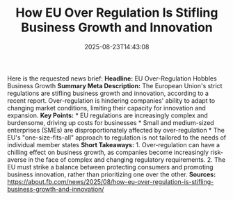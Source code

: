 ﻿---
title: "How EU Over Regulation Is Stifling Business Growth and Innovation"
date: "2025-08-23T14:43:08"
category: "Markets"
summary: ""
slug: "how eu over regulation is stifling business growth and innov"
source_urls:
  - "https://about.fb.com/news/2025/08/how-eu-over-regulation-is-stifling-business-growth-and-innovation/"
seo:
  title: "How EU Over Regulation Is Stifling Business Growth and Innovation | Hash n Hedge"
  description: ""
  keywords: ["news", "markets", "brief"]
---
Here is the requested news brief:  **Headline:** EU Over-Regulation Hobbles Business Growth  **Summary Meta Description:** The European Union's strict regulations are stifling business growth and innovation, according to a recent report. Over-regulation is hindering companies' ability to adapt to changing market conditions, limiting their capacity for innovation and expansion.  **Key Points:**  * EU regulations are increasingly complex and burdensome, driving up costs for businesses * Small and medium-sized enterprises (SMEs) are disproportionately affected by over-regulation * The EU's "one-size-fits-all" approach to regulation is not tailored to the needs of individual member states  **Short Takeaways:**  1. Over-regulation can have a chilling effect on business growth, as companies become increasingly risk-averse in the face of complex and changing regulatory requirements. 2. The EU must strike a balance between protecting consumers and promoting business innovation, rather than prioritizing one over the other.  **Sources:** https://about.fb.com/news/2025/08/how-eu-over-regulation-is-stifling-business-growth-and-innovation/ 
